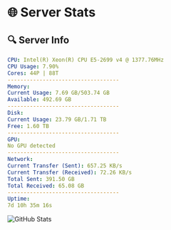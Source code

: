 # 🌐 Server Stats
## 🔍 Server Info
```yaml
CPU: Intel(R) Xeon(R) CPU E5-2699 v4 @ 1377.76MHz
CPU Usage: 7.90%
Cores: 44P | 88T
-----------------------------------
Memory:
Current Usage: 7.69 GB/503.74 GB
Available: 492.69 GB
-----------------------------------
Disk:
Current Usage: 23.79 GB/1.71 TB
Free: 1.60 TB
-----------------------------------
GPU:
No GPU detected
-----------------------------------
Network:
Current Transfer (Sent): 657.25 KB/s
Current Transfer (Received): 72.26 KB/s
Total Sent: 391.50 GB
Total Received: 65.08 GB
-----------------------------------
Uptime:
7d 10h 35m 16s
```
![GitHub Stats](https://img.shields.io/badge/Updated-2025-04-27_03:44:04-blue)